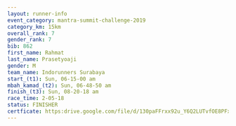 ```yaml
---
layout: runner-info 
event_category: mantra-summit-challenge-2019 
category_km: 15km 
overall_rank: 7
gender_rank: 7
bib: 862
first_name: Rahmat
last_name: Prasetyoaji
gender: M
team_name: Indorunners Surabaya
start_(t1): Sun, 06-15-00 am
mbah_kamad_(t2): Sun, 06-48-50 am
finish_(t3): Sun, 08-20-18 am
race_time: 2-05-18
status: FINISHER
certficate: https:drive.google.com/file/d/130paFFrxx92u_Y6Q2LUTvfOE8PFxaXwA/view?usp=sharing
---
```

